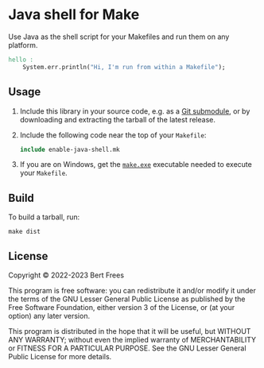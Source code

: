 # Java shell for Make

Use Java as the shell script for your Makefiles and run them on any platform.

```Makefile
hello :
	System.err.println("Hi, I'm run from within a Makefile");
```

## Usage

1. Include this library in your source code, e.g. as a [Git
   submodule](https://git-scm.com/book/en/v2/Git-Tools-Submodules), or
   by downloading and extracting the tarball of the latest release.

2. Include the following code near the top of your `Makefile`:

   ```Makefile
   include enable-java-shell.mk
   ```

3. If you are on Windows, get the
   [`make.exe`](https://github.com/bertfrees/java-shell-for-make/releases/download/make-4.3-p1/make.exe)
   executable needed to execute your `Makefile`.

## Build

To build a tarball, run:

    make dist

## License

Copyright © 2022-2023 Bert Frees

This program is free software: you can redistribute it and/or modify it under the terms of the GNU Lesser General Public License as published by the Free Software Foundation, either version 3 of the License, or (at your option) any later version.

This program is distributed in the hope that it will be useful, but WITHOUT ANY WARRANTY; without even the implied warranty of MERCHANTABILITY or FITNESS FOR A PARTICULAR PURPOSE. See the GNU Lesser General Public License for more details.
